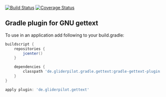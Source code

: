 [![Build Status](https://travis-ci.org/tschulte/gradle-gettext-plugin.svg?branch=master)](https://travis-ci.org/tschulte/gradle-gettext-plugin)
[![Coverage Status](https://coveralls.io/repos/tschulte/gradle-gettext-plugin/badge.png?branch=master)](https://coveralls.io/r/tschulte/gradle-gettext-plugin?branch=master)

Gradle plugin for GNU gettext
-----------------------------

To use in an application add following to your build.gradle:

```groovy
buildscript {
    repositories {
        jcenter()
    }

    dependencies {
        classpath 'de.gliderpilot.gradle.gettext:gradle-gettext-plugin:+'
    }
}

apply plugin: 'de.gliderpilot.gettext'
```
